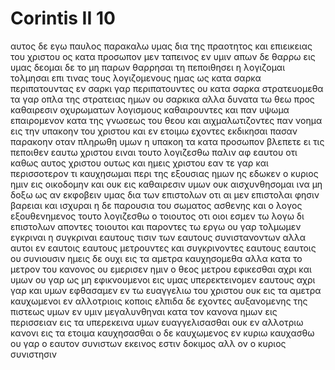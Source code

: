 # Corintis II 10
αυτος δε εγω παυλος παρακαλω υμας δια της πραοτητος και επιεικειας του χριστου ος κατα προσωπον μεν ταπεινος εν υμιν απων δε θαρρω εις υμας
δεομαι δε το μη παρων θαρρησαι τη πεποιθησει η λογιζομαι τολμησαι επι τινας τους λογιζομενους ημας ως κατα σαρκα περιπατουντας
εν σαρκι γαρ περιπατουντες ου κατα σαρκα στρατευομεθα
τα γαρ οπλα της στρατειας ημων ου σαρκικα αλλα δυνατα τω θεω προς καθαιρεσιν οχυρωματων
λογισμους καθαιρουντες και παν υψωμα επαιρομενον κατα της γνωσεως του θεου και αιχμαλωτιζοντες παν νοημα εις την υπακοην του χριστου
και εν ετοιμω εχοντες εκδικησαι πασαν παρακοην οταν πληρωθη υμων η υπακοη
τα κατα προσωπον βλεπετε ει τις πεποιθεν εαυτω χριστου ειναι τουτο λογιζεσθω παλιν αφ εαυτου οτι καθως αυτος χριστου ουτως και ημεις χριστου
εαν τε γαρ και περισσοτερον τι καυχησωμαι περι της εξουσιας ημων ης εδωκεν ο κυριος ημιν εις οικοδομην και ουκ εις καθαιρεσιν υμων ουκ αισχυνθησομαι
ινα μη δοξω ως αν εκφοβειν υμας δια των επιστολων
οτι αι μεν επιστολαι φησιν βαρειαι και ισχυραι η δε παρουσια του σωματος ασθενης και ο λογος εξουθενημενος
τουτο λογιζεσθω ο τοιουτος οτι οιοι εσμεν τω λογω δι επιστολων αποντες τοιουτοι και παροντες τω εργω
ου γαρ τολμωμεν εγκριναι η συγκριναι εαυτους τισιν των εαυτους συνιστανοντων αλλα αυτοι εν εαυτοις εαυτους μετρουντες και συγκρινοντες εαυτους εαυτοις ου συνιουσιν
ημεις δε ουχι εις τα αμετρα καυχησομεθα αλλα κατα το μετρον του κανονος ου εμερισεν ημιν ο θεος μετρου εφικεσθαι αχρι και υμων
ου γαρ ως μη εφικνουμενοι εις υμας υπερεκτεινομεν εαυτους αχρι γαρ και υμων εφθασαμεν εν τω ευαγγελιω του χριστου
ουκ εις τα αμετρα καυχωμενοι εν αλλοτριοις κοποις ελπιδα δε εχοντες αυξανομενης της πιστεως υμων εν υμιν μεγαλυνθηναι κατα τον κανονα ημων εις περισσειαν
εις τα υπερεκεινα υμων ευαγγελισασθαι ουκ εν αλλοτριω κανονι εις τα ετοιμα καυχησασθαι
ο δε καυχωμενος εν κυριω καυχασθω
ου γαρ ο εαυτον συνιστων εκεινος εστιν δοκιμος αλλ ον ο κυριος συνιστησιν
